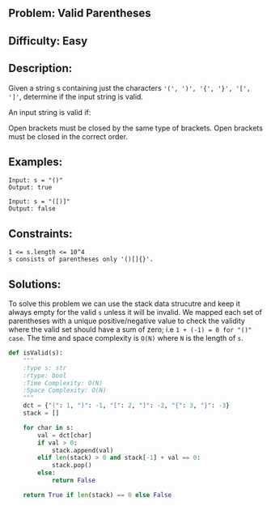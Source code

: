 ## Problem: Valid Parentheses

## Difficulty: Easy

## Description:
Given a string s containing just the characters `'(', ')', '{', '}', '[',  ']'`, determine if the input string is valid.

An input string is valid if:

Open brackets must be closed by the same type of brackets.
Open brackets must be closed in the correct order.
## Examples:
```
Input: s = "()"
Output: true
```

```
Input: s = "([)]"
Output: false
```

## Constraints:
```
1 <= s.length <= 10^4
s consists of parentheses only '()[]{}'.
```

## Solutions: 
To solve this problem we can use the stack data strucutre and keep it always empty for the valid `s` unless it will be invalid. We mapped each set of parentheses with a unique positive/negative value to check the validity where the valid set should have a sum of zero; i.e `1 + (-1) = 0 for "()" case`. The time and space complexity is `O(N)` where `N` is the length of `s`.

```python
def isValid(s):
    """
    :type s: str
    :rtype: bool
    :Time Complexity: O(N)
    :Space Complexity: O(N)
    """
    dct = {"(": 1, ")": -1, "[": 2, "]": -2, "{": 3, "}": -3}
    stack = []

    for char in s:
        val = dct[char]
        if val > 0:
            stack.append(val)
        elif len(stack) > 0 and stack[-1] + val == 0:
            stack.pop()
        else:
            return False

    return True if len(stack) == 0 else False

```


